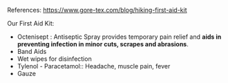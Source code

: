 References:
https://www.gore-tex.com/blog/hiking-first-aid-kit



Our First Aid Kit:
* Octenisept : Antiseptic Spray provides temporary pain relief and **aids in preventing infection in minor cuts, scrapes and abrasions**.
* Band Aids
* Wet wipes for disinfection
* Tylenol - Paracetamol:: Headache, muscle pain, fever
* Gauze
